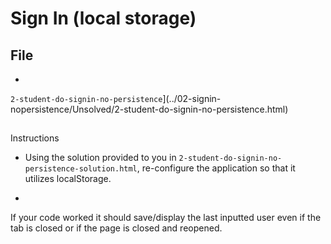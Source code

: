 # Sign In (local storage)

## File

* 
`2-student-do-signin-no-persistence`](../02-signin-nopersistence/Unsolved/2-student-do-signin-no-persistence.html)

## 
Instructions

* Using the solution provided to you in `2-student-do-signin-no-persistence-solution.html`,
 re-configure the application so that it utilizes localStorage.

* 
If your code worked it should save/display the last inputted user even if the tab is closed or if 
the page is closed and reopened.
